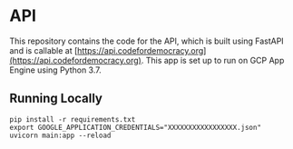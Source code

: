 # API

This repository contains the code for the API, which is built using FastAPI and is callable at [https://api.codefordemocracy.org](https://api.codefordemocracy.org). This app is set up to run on GCP App Engine using Python 3.7.

## Running Locally

```
pip install -r requirements.txt
export GOOGLE_APPLICATION_CREDENTIALS="XXXXXXXXXXXXXXXXX.json"
uvicorn main:app --reload
```
